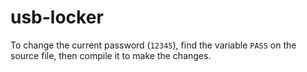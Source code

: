 # usb-locker

To change the current password (`12345`), find the variable `PASS` on the source file, then compile it to make the changes.

